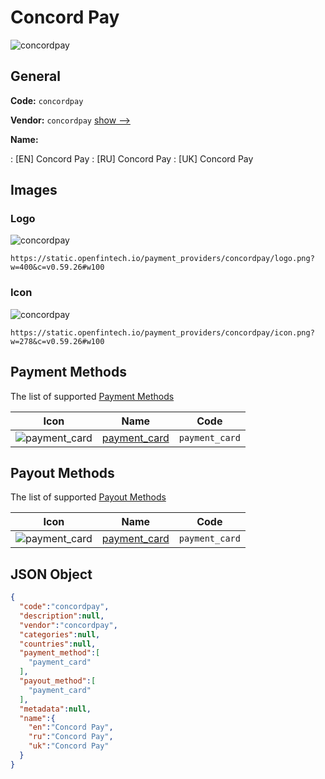 
# Concord Pay 
![concordpay](https://static.openfintech.io/payment_providers/concordpay/logo.png?w=400&c=v0.59.26#w100)  

## General 
 
**Code:** `concordpay` 
 
**Vendor:** `concordpay` [show -->](/vendors/concordpay/) 
 
**Name:** 
 
:	[EN] Concord Pay 
:	[RU] Concord Pay 
:	[UK] Concord Pay 
 

## Images 

### Logo 
 
![concordpay](https://static.openfintech.io/payment_providers/concordpay/logo.png?w=400&c=v0.59.26#w100)  

```
https://static.openfintech.io/payment_providers/concordpay/logo.png?w=400&c=v0.59.26#w100
```  

### Icon 
 
![concordpay](https://static.openfintech.io/payment_providers/concordpay/icon.png?w=278&c=v0.59.26#w100)  

```
https://static.openfintech.io/payment_providers/concordpay/icon.png?w=278&c=v0.59.26#w100
```  

## Payment Methods 
 
The list of supported [Payment Methods](/payment-methods/) 

|Icon|Name|Code| 
|:---:|:---:|:---:| 
|![payment_card](https://static.openfintech.io/payment_methods/payment_card/icon.svg?w=278&c=v0.59.26#w100) |[payment_card](/payment-methods/payment_card/)|`payment_card`| 
 

## Payout Methods 
 
The list of supported [Payout Methods](/payout-methods/) 

|Icon|Name|Code| 
|:---:|:---:|:---:| 
|![payment_card](https://static.openfintech.io/payout_methods/payment_card/icon.svg?w=278&c=v0.59.26#w40) |[payment_card](payout-methodspayment_card/)|`payment_card`| 
 

## JSON Object 

```json
{
  "code":"concordpay",
  "description":null,
  "vendor":"concordpay",
  "categories":null,
  "countries":null,
  "payment_method":[
    "payment_card"
  ],
  "payout_method":[
    "payment_card"
  ],
  "metadata":null,
  "name":{
    "en":"Concord Pay",
    "ru":"Concord Pay",
    "uk":"Concord Pay"
  }
}
```  
